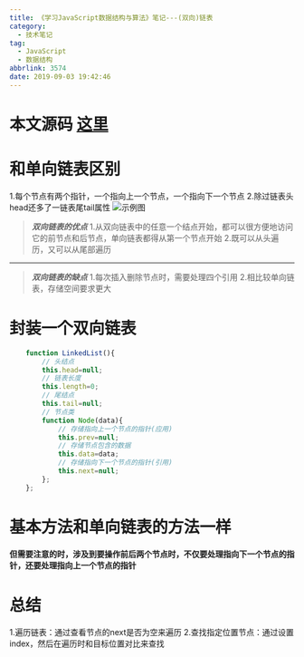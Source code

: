 ```yaml
---
title: 《学习JavaScript数据结构与算法》笔记---(双向)链表
category:
  - 技术笔记
tag:
  - JavaScript
  - 数据结构
abbrlink: 3574
date: 2019-09-03 19:42:46
---
```


# 本文源码 [这里](https://github.com/SHUAXINDIARY/demo/blob/master/js%E5%9F%BA%E7%A1%80%E7%9F%A5%E8%AF%86/%E5%85%B3%E4%BA%8E%E5%8F%8C%E5%90%91%E9%93%BE%E8%A1%A8.html)

# 和单向链表区别
1.每个节点有两个指针，一个指向上一个节点，一个指向下一个节点
2.除过链表头head还多了一链表尾tail属性
![示例图](/img/doubleLinked.png)

>***双向链表的优点***
>1.从双向链表中的任意一个结点开始，都可以很方便地访问它的前节点和后节点，单向链表都得从第一个节点开始
>2.既可以从头遍历，又可以从尾部遍历

---------------

>***双向链表的缺点***
>1.每次插入删除节点时，需要处理四个引用
>2.相比较单向链表，存储空间要求更大

<!-- more -->
# 封装一个双向链表

```javascript
    function LinkedList(){
        // 头结点
        this.head=null;
        // 链表长度
        this.length=0;
        // 尾结点
        this.tail=null;
        // 节点类 
        function Node(data){
            // 存储指向上一个节点的指针(应用)
            this.prev=null;
            // 存储节点包含的数据
            this.data=data;
            // 存储指向下一个节点的指针(引用)
            this.next=null;
        };
    };
```

# 基本方法和单向链表的方法一样

****但需要注意的时，涉及到要操作前后两个节点时，不仅要处理指向下一个节点的指针，还要处理指向上一个节点的指针****


# 总结
1.遍历链表：通过查看节点的next是否为空来遍历
2.查找指定位置节点：通过设置index，然后在遍历时和目标位置对比来查找